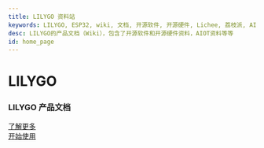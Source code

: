 ```yaml
---
title: LILYGO 资料站
keywords: LILYGO, ESP32, wiki, 文档, 开源软件, 开源硬件, Lichee, 荔枝派, AI, AIOT, 边缘计算, 人脸识别, 嵌入式AI, maixpy, maixpy3, Longan, Tang
desc: LILYGO的产品文档（Wiki），包含了开源软件和开源硬件资料，AIOT资料等等
id: home_page
---
```


<div>
    <!-- <script src="/static/js/scrolloverflow.min.js"></script> -->
    <script src="/static/js/jquery.fullpage.min.js"></script>
    <script src="/static/js/lilygo.js"></script>
    <link rel="stylesheet" href="/static/css/jquery.fullpage.min.css" type="text/css"/>
    <link rel="stylesheet" href="/static/css/lilygo.css" type="text/css"/>
</div>

<div id="fullpage">
    <div class="section" style="height: 100vh;">
        <div>
            <h1><span>LILYGO</span></h1>
            <h3>LILYGO 产品文档</h3>
        </div>
        <div class="big_btn_wrapper">
            <div class="big_btn">
                <a href="#" id="learn_more">了解更多</a>
            </div>
            <div class="big_btn">
                <a href="/get_started/zh/">开始使用</a>
            </div>
        </div>
    </div>
    <div class="section dsc_wrapper_left">
        <div>
            <div class="carousel-right-left-word">
                <h2>LoRa</h2>
                <h2>GPS</h2>
            </div>
            <div class="carousel-right">
                <div class="carousel-box">
                    <div class="slide-item active">
                        <a href="/get_started/zh/LCD_OLED/T-Deck-Plus/T-Deck-Plus.html">
                        <img class="carousel-img" src="/static/image/Board_banner/t-deck-plus_zh.jpg" alt="1"  ></a></div>
                    <div class="slide-item" >
                        <img class="carousel-img" src="/static/image/Board_banner/t-deck-plus_en.jpg" alt="2"></div>
                    <div class="slide-item">
                        <img class="carousel-img" src="/static/image/Board_banner/t-deck-plus_zh.jpg" alt="3"></div>                        
                    <div class="dots-box">
                        <div class="dot active" data-index="0"></div>
                        <div class="dot" data-index="1"></div>
                        <div class="dot" data-index="2"></div>
                    </div>
                </div>
            </div>
        </div>
    </div>
    <div class="section dsc_wrapper_right">
        <div>
            <div class="carousel-right">
                <div class="carousel-box">
                    <div class="slide-item active">
                        <img class="carousel-img" src="/static/image/Board_banner/t-deck-plus_zh.jpg" alt="1" ></div>
                    <div class="slide-item">
                        <img class="carousel-img" src="/static/image/Board_banner/t-deck-plus_en.jpg" alt="2"></div>
                    <div class="slide-item">
                        <img class="carousel-img" src="/static/image/Board_banner/t-deck-plus_zh.jpg" alt="3"></div>                        
                    <div class="dots-box">
                        <div class="dot active" data-index="0"></div>
                        <div class="dot" data-index="1"></div>
                        <div class="dot" data-index="2"></div>
                    </div>
                </div>
            </div>
            <div class="carousel-right-left-word">
                <h2>AMOLED</h2>
            </div>
        </div>
    </div>
    <div class="section dsc_wrapper_left">
        <div>
            <div class="dsc_left">
                <h2>E-Paper</h2>
            </div>
            <div class="dsc_right">
                <img class="logo" src="/static/image/books.svg"> 支持多文档，每篇文档有单独的目录，也可以多版本。你的大量文档再也不用散落在各个域名下了！</br>
                <img class="logo" src="/static/image/blog.svg"> 同时支持轻量博客系统
            </div>
        </div>
    </div>
    <div class="section dsc_wrapper_right">
        <div>
            <div class="dsc_left">
                <img class="logo" src="/static/image/theme.svg"> 默认主题为高效阅读而设计，提供主题插件支持</br>
                同时支持自定义 css、js，能通过页面指定 id 精确控制任何一个页面元素的样式
            </div>
            <div class="dsc_right">
                <h2>Wearable Kit</h2>
            </div>
        </div>
    </div>
        <div class="section dsc_wrapper_left">
        <div>
            <div class="dsc_left">
                <h2>Basic</h2>
                <h2>Module</h2>
            </div>
            <div class="dsc_right">
                <img class="logo" src="/static/image/speed.svg"> 并行构建，充分利用处理器性能，文档渲染就在一瞬间</br>
                <img class="logo" src="/static/image/browser.svg"> 支持浏览器实时预览修改
            </div>
        </div>
    </div>
    <div class="section dsc_wrapper_right">
        <div>
            <div class="dsc_left">
                <img class="logo" src="/static/image/server.svg"> 生成的都是静态页面，拷贝到服务器即可完成部署</br>
                <img class="logo" src="/static/image/seo.svg"> SEO 友好，比如 页关键词自定义、sitemap自动生成等
            </div>
            <div class="dsc_right">
                <h2>T-SIM/T-PCIE Series</h2>
            </div>
        </div>
    </div>
    <div class="section dsc_wrapper_left">
        <div>
            <div class="dsc_left">
                <h2>Accessories</h2>
            </div>
            <div class="dsc_right">
               <h2>Good</h2>
            </div>
        </div>
    </div>
    <div class="section" style="height: 100vh;">
        <div class="big_btn_wrapper">
            <div class="big_btn">
                <a href="/get_started/zh/">查看详细介绍</a>
            </div>
            <div class="big_btn">
                <a href="/get_started/zh/usage/quick_start.html">快速上手</a>
            </div>
        </div>
    </div>
</div>

<div>
<script type='text/javascript'>
    $(document).ready(function () {
        var html = $("#page_footer").html();
        $("#page_footer").remove();
        $("#fullpage").append('<div id="page_footer" class="section fp-auto-height">' + html + "</div>");
        var nav_height = $("#navbar").height();
        $('#fullpage').fullpage({
            menu: '#navbar',
            navigation: true,
            css3: true,
            // dragAndMove: true,
            paddingBottom: nav_height + "px"
            // scrollOverflow: true,
	        // scrollOverflowReset: true,
            // fixedElements: "#navbar"
        });
        $("#learn_more").on("click", function(){
            $.fn.fullpage.moveTo(2);
        });
        $("#to_top").on("click", function(){
            $.fn.fullpage.moveTo(1);
        });
    });
</script>
</div>

<canvas id="backgroundCanvas"  style="top:0; bottom:0; left:0; right:0; position:fixed; z-index: -99;">
</canvas>
<script>
    var isDark = false;
    function createCanvas(dark = null){
        var c=document.getElementById("backgroundCanvas");
        c.height = document.body.clientHeight;
        c.width = document.body.clientWidth;
        var ctx=c.getContext("2d");
        if(dark == null){
            if(getTheme() == "dark"){
                dark = true;
            }else{
                dark = false;
            }
        }
        if(dark){
            ctx.fillStyle="#171717";
            isDark = true;
        }else{
            ctx.fillStyle="#f6f6f6";
            isDark = false;
        }
        var rect = [
    [0.05, 0.3, 0.05, 0.03],
    [0.1, 0.6, 0.05, 0.03],
    [0.12, 0.4, 0.05, 0.13],
    [0.22, 0.35, 0.13, 0.12],
    [0.05, 0.8, 0.1, 0.1],
    [0.18, 0.7, 0.16, 0.14],
    [0.95, 0.2, 0.05, 0.03],
    [0.9, 0.6, 0.05, 0.03],
    [0.7, 0.5, 0.05, 0.13],
    [0.78, 0.35, 0.13, 0.12],
    [0.8, 0.8, 0.16, 0.14],
    [0.6, 0.7, 0.1, 0.24],
    ];
        rect.forEach(function(v, index, array) {
            ctx.fillRect(v[0] * c.width, v[1] * c.height, v[2] * c.width, v[3] * c.height);
        });
    }
    $(window).resize(function() {
        createCanvas();
    });
    $("#themes").on("click", function(){
        createCanvas(!isDark);
    });
    $().ready(function(){
            createCanvas();
        });
</script>
